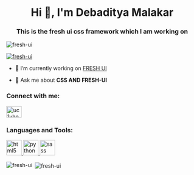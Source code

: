 <h1 align="center">Hi 👋, I'm Debaditya Malakar</h1>
<h3 align="center">This is the fresh ui css framework which I am working on</h3>

<p align="left"> <img src="https://komarev.com/ghpvc/?username=fresh-ui&label=Profile%20views&color=0e75b6&style=flat" alt="fresh-ui" /> </p>

<p align="left"> <a href="https://github.com/ryo-ma/github-profile-trophy"><img src="https://github-profile-trophy.vercel.app/?username=fresh-ui" alt="fresh-ui" /></a> </p>

- 🔭 I’m currently working on [FRESH UI](https://freshui.netlify.app/)

- 💬 Ask me about **CSS AND FRESH-UI**

<h3 align="left">Connect with me:</h3>
<p align="left">
<a href="https://www.youtube.com/channel/UC1VHohYrnSoQTUFzmIyeYYg?view_as=subscriber" target="blank"><img align="center" src="https://cdn.jsdelivr.net/npm/simple-icons@3.0.1/icons/youtube.svg" alt="uc1vhohyrnsoqtufzmiyeyyg" height="30" width="40" /></a>
</p>

<h3 align="left">Languages and Tools:</h3>
<p align="left"> <a href="https://www.w3.org/html/" target="_blank"> <img src="https://devicons.github.io/devicon/devicon.git/icons/html5/html5-original-wordmark.svg" alt="html5" width="40" height="40"/> </a> <a href="https://www.python.org" target="_blank"> <img src="https://devicons.github.io/devicon/devicon.git/icons/python/python-original.svg" alt="python" width="40" height="40"/> </a> <a href="https://sass-lang.com" target="_blank"> <img src="https://devicons.github.io/devicon/devicon.git/icons/sass/sass-original.svg" alt="sass" width="40" height="40"/> </a> </p>

<p><img align="left" src="https://github-readme-stats.vercel.app/api/top-langs?username=fresh-ui&show_icons=true&locale=en&layout=compact" alt="fresh-ui" /></p>

<p>&nbsp;<img align="center" src="https://github-readme-stats.vercel.app/api?username=fresh-ui&show_icons=true&locale=en" alt="fresh-ui" /></p>


